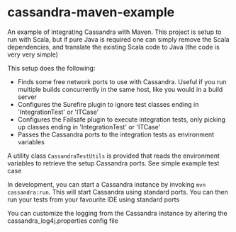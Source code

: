 # cassandra-maven-example
An example of integrating Cassandra with Maven. This project is setup to run with Scala, but if pure Java is required one can simply remove the Scala dependencies, and translate the existing Scala code to Java (the code is very very simple)

This setup does the following:

* Finds some free network ports to use with Cassandra. Useful if you run multiple builds concurrently in the same host, like you would in a build server
* Configures the Surefire plugin to ignore test classes ending in 'IntegrationTest' or 'ITCase'
* Configures the Failsafe plugin to execute integration tests, only picking up classes ending in 'IntegrationTest' or 'ITCase'
* Passes the Cassandra ports to the integration tests as environment variables

A utility class `CassandraTestUtils` is provided that reads the environment variables to retrieve the setup Cassandra ports. See simple example test case

In development, you can start a Cassandra instance by invoking `mvn cassandra:run`. This will start Cassandra using standard ports. You can then run your tests from your favourite IDE using standard ports

You can customize the logging from the Cassandra instance by altering the cassandra_log4j.properties config file
